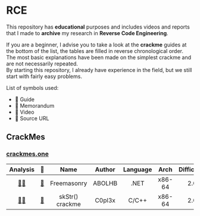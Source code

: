 # RCE
This repository has **educational** purposes and includes videos and reports that I made to **archive** my research in **Reverse Code Engineering**.

If you are a beginner, I advise you to take a look at the **crackme** guides at the bottom of the list, the tables are filled in reverse chronological order.
The most basic explanations have been made on the simplest crackme and are not necessarily repeated.  
By starting this repository, I already have experience in the field, but we still start with fairly easy problems.

List of symbols used:
* 📜 Guide
* 📝 Memorandum
* 🎥 Video
* 🔗 Source URL

## CrackMes

### [crackmes.one](https://crackmes.one/)

| Analysis | 🧲 | Name | Author | Language | Arch | Difficulty | Quality | Platform | Date |
|:---:|:---:|:----:|:------:|:--------:|:----:|:----------:|:-------:|:--------:|:----:|
|[📜](crackme/64fb27f4d931496abf909849.md)[🎥](https://www.youtube.com/watch?v=6LuIlvtA9Z4)|[🔗](https://crackmes.one/crackme/64fb27f4d931496abf909849)| Freemasonry | ABOLHB | .NET | x86-64 | 2.0 | 3.3 | Windows | 1:56 PM 09/08/2023 |
|[📝](crackme/64e22875d931496abf908fdb.md)[🎥](https://www.youtube.com/watch?v=OIdSNTQ8ELI)|[🔗](https://crackmes.one/crackme/64e22875d931496abf908fdb)| skStr() crackme | C0pl3x | C/C++ | x86-64 | 2.0 | 3.5 | Windows | 2:51 PM 08/20/2023|
